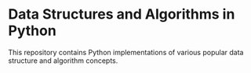 # Data Structures and Algorithms in Python

This repository contains Python implementations of various popular data structure and algorithm concepts.
